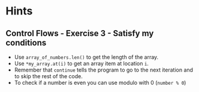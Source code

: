 # Hints

## Control Flows - Exercise 3 - Satisfy my conditions
- Use `array_of_numbers.len()` to get the length of the array.
- Use `*my_array.at(i)` to get an array item at location `i`.
- Remember that `continue` tells the program to go to the next iteration and to skip the rest of the code.
- To check if a number is even you can use modulo with 0 (`number % 0`)